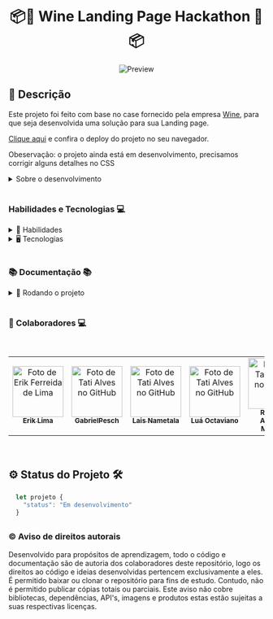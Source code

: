 
<h1 align="center"> 📦🍷 Wine Landing Page Hackathon 🍷📦 </h1>

<div align="center">

![Preview](./preview.gif)

</div>

## 📓 Descrição

  Este projeto foi feito com base no case fornecido pela empresa [Wine](https://www.wine.com.br/clubewine/), para que seja desenvolvida uma solução para sua Landing page.

  [Clique aqui](https://raphaelmartins.dev/hackathon-trybe-wine/#/) e confira o deploy do projeto no seu navegador.

  Obeservação: o projeto ainda está em desenvolvimento, precisamos corrigir alguns detalhes no CSS

<details>
  <summary>Sobre o desenvolvimento</summary>
  <br />

  Para o desenvolvimento do projeto, utilizamos as API's fornecidas pela empresa [Wine](https://www.wine.com.br/clubewine/) onde fizemos um requisição to GET para consumir os dados da API.
  Tivemos o desafio de procura novas formas de transformar a experiencia do usuario ao acessar a plataforma da Wine para consumir os produtos.
  E a partir do contexto que nos foi fornecido pela empresa também uma nova forma de aproximar o cliente do produto.

  <br />
</details>
  <br />

### Habilidades e Tecnologias 💻

<details>
  <summary> 🦾 Habilidades</summary>
  <br />

* Trabalho em equipe
* Desenvolvimento de aplicações React
* Consumo de APIs REST
* Desenvolvimento de Landing Page
* Criatividade
* Metodologia ágil (Scrum) (Kanban)

  <br />

</details>

<details>
  <summary> 🖥️ Tecnologias</summary>
  <br />

* React
  * React Hooks
  * React Router
* Redux
  * Redux Toolkit
  * Redux Thunk
* HTML5
* CSS3
* Styled-Components
* Material-UI
* JavaScript

  <br />

</details>

  <br />

### 📚 Documentação 📚

  <details>
    <summary> 🚀 Rodando o projeto</summary>
    <br />

* Faça o fork do repositório:
      Tutorial [AQUI](https://github.com/UNIVALI-LITE/Portugol-Studio/wiki/Fazendo-um-Fork-do-reposit%C3%B3rio)
* Abra seu terminal e navegue até a pasta onde preferir alocar o projeto.

* Clone o repositório:

    ```sh
      git clone git@github.com:"SeuNomeNoGitHub"/hackathon-t19-wine.git
    ```

* Apos ter o repositório clonado em sua maquina, execute este comando para acessar a parta do projeto:

    ```sh
      cd hackathon-t19-wine
    ```

* Dentro da pasta do projeto, execute o comando abaixo para instalar as dependências do projeto:

    Caso utilize o npm:

    ```sh
      npm install
    ```

    Caso utilize o yarn:

    ```sh
      yarn install
    ```

* Dentro da pasta do projeto, execute o comando abaixo para iniciar o servidor do projeto:

    Caso utilize o npm:

    ```sh
      npm start
    ```

    Caso utilize o yarn:

    ```sh
      yarn start
    ```

  O aplicativo sera executado em modo de desenvolvimento.
  Abrindo na porta padrão que o React usa: <http://localhost:3000/> em seu navegador.

  </details>
<br />

### 🤝 Colaboradores 💻

<br />
<table>
  <tr>
      <td align="center">
      <a href="https://github.com/erik-efl">
        <img src="https://avatars.githubusercontent.com/u/56979306?s=400&u=526ff856d28fc3ce1926f51be6aa1f947156b8bb&v=4" width="100px;" alt="Foto de Erik Ferreida de Lima"/><br>
        <sub>
          <b>Erik Lima</b>
        </sub>
      </a>
    </td>
      <td align="center">
      <a href="https://github.com/GabrielPesch">
        <img src="https://avatars.githubusercontent.com/u/91437516?v=4" width="100px;" alt="Foto de Tati Alves no GitHub"/><br>
        <sub>
          <b>GabrielPesch</b>
        </sub>
      </a>
    </td>
        <td align="center">
      <a href="https://github.com/lalanametala">
        <img src="https://avatars.githubusercontent.com/u/84039617?v=4" width="100px;" alt="Foto de Tati Alves no GitHub"/><br>
        <sub>
          <b>Lais Nametala</b>
        </sub>
      </a>
    </td>
    <td align="center">
      <a href="https://github.com/luacomacento">
        <img src="https://avatars.githubusercontent.com/u/71564550?v=4" width="100px;" alt="Foto de Tati Alves no GitHub"/><br>
        <sub>
          <b>Luá Octaviano</b>
        </sub>
      </a>
    </td>
    <td align="center">
      <a href="https://github.com/raphaelalmeidamartins">
        <img src="https://avatars.githubusercontent.com/u/64360469?v=4" width="100px;" alt="Foto de Tati Alves no GitHub"/><br>
        <sub>
          <b>Raphael Almeida Martins</b>
        </sub>
      </a>
    </td>
  </tr>
</table>

<br />

##

## ⚙️ Status do Projeto 🛠️

  ```js
    let projeto {
      "status": "Em desenvolvimento"
    }
  ```
##

### ©️ Aviso de direitos autorais

Desenvolvido para propósitos de aprendizagem, todo o código e documentação são de autoria dos colaboradores deste repositório, logo os direitos ao código e ideias desenvolvidas pertencem exclusivamente a eles. É permitido baixar ou clonar o repositório para fins de estudo. Contudo, não é permitido publicar cópias totais ou parciais. Este aviso não cobre bibliotecas, dependências, API's, imagens e produtos estas estão sujeitas a suas respectivas licenças.
